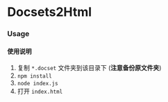 # Docsets2Html

### Usage
#### 使用说明

1. 复制 `*.docset` 文件夹到该目录下 (**注意备份原文件夹**)
2. `npm install`
3. `node index.js`
4. 打开 `index.html`
